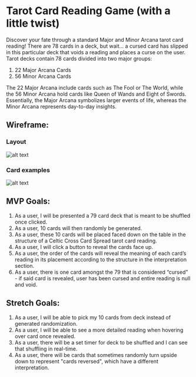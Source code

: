# Tarot Card Reading Game (with a little twist)

Discover your fate through a standard Major and Minor Arcana tarot card reading! There are 78 cards in a deck, but wait... a cursed card has slipped in this particular deck that voids a reading and places a curse on the user.
Tarot decks contain 78 cards divided into two major groups:

1. 22 Major Arcana Cards
2. 56 Minor Arcana Cards

The 22 Major Arcana include cards such as The Fool or The World, while the 56 Minor Arcana hold cards like Queen of Wands and Eight of Swords. Essentially, the Major Arcana symbolizes larger events of life, whereas the Minor Arcana represents day-to-day insights.

## Wireframe:
### Layout
![alt text](https://user-images.githubusercontent.com/123710081/221372805-3be1970e-5a3b-4057-b721-32c13f6746a5.png)
### Card examples
![alt text](https://user-images.githubusercontent.com/123710081/221374919-9e16ec65-0e0b-45e6-b15f-1c53a6516627.png)

## MVP Goals:
1. As a user, I will be presented a 79 card deck that is meant to be shuffled once clicked.
2. As a user, 10 cards will then randomly be generated.
3. As a user, these 10 cards will be placed faced down on the table in the structure of a Celtic Cross Card Spread tarot card reading.
4. As a user, I will click a button to reveal the cards face up.
5. As a user, the order of the cards will reveal the meaning of each card’s reading in its placement according to the structure in the interpretation section.
6. As a user, there is one card amongst the 79 that is considered “cursed” - if said card is revealed, user has been cursed and entire reading is null and void.
 
 
## Stretch Goals:
1. As a user, I will be able to pick my 10 cards from deck instead of generated randomization.
2. As a user, I will be able to see a more detailed reading when hovering over card once revealed.
3. As a user, there will be a set timer for deck to be shuffled and I can see that shuffling in real-time.
4. As a user, there will be cards that sometimes randomly turn upside down to represent "cards reversed", which have a different interpretation.
